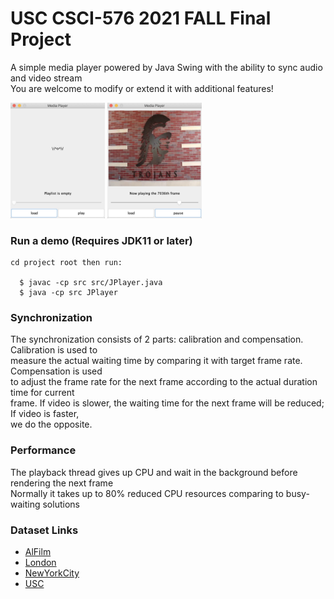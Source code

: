 # USC CSCI-576 2021 FALL Final Project
A simple media player powered by Java Swing with the ability to sync audio and video stream <br />
You are welcome to modify or extend it with additional features! <br />

<img width=30% src="Screenshot_0.jpg"/> <img width=30% src="Screenshot_1.jpg"/> <br />

### Run a demo (Requires JDK11 or later)
```
cd project root then run:
  
  $ javac -cp src src/JPlayer.java
  $ java -cp src JPlayer
```

### Synchronization
The synchronization consists of 2 parts: calibration and compensation. Calibration is used to <br />
measure the actual waiting time by comparing it with target frame rate. Compensation is used <br />
to adjust the frame rate for the next frame according to the actual duration time for current <br />
frame. If video is slower, the waiting time for the next frame will be reduced; If video is faster, <br />
we do the opposite. <br />

### Performance
The playback thread gives up CPU and wait in the background before rendering the next frame <br />
Normally it takes up to 80% reduced CPU resources comparing to busy-waiting solutions <br />

### Dataset Links
* [AlFilm](https://drive.google.com/file/d/1X7xJV0em3uiRn05Y-B5pRDPVkAx1BsgN/view?usp=sharing)
* [London](https://drive.google.com/file/d/1asHib_JR-xik9FylzS-uzvGARFbTJl7c/view?usp=sharing)
* [NewYorkCity](https://drive.google.com/file/d/1B8WbMcsKiyJFV5erhpVQDUVuAIRqp1Uk/view?usp=sharing)
* [USC](https://drive.google.com/file/d/1XjmxxeHgBIZb_uMnKP2U9k_E8ejTk9Do/view?usp=sharing)
